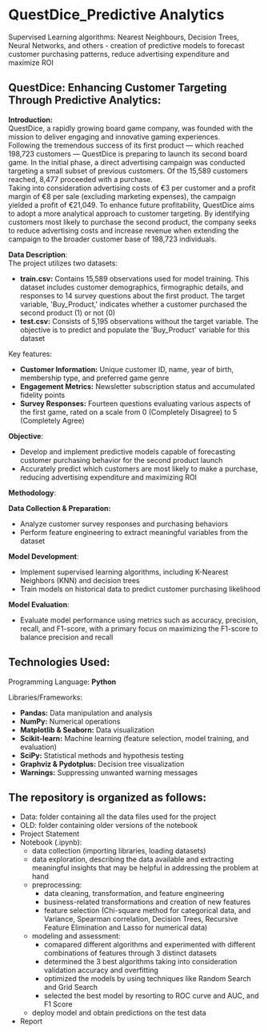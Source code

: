 # QuestDice_Predictive Analytics
Supervised Learning algorithms: Nearest Neighbours, Decision Trees, Neural Networks, and others - creation of predictive models to forecast customer purchasing patterns, reduce advertising expenditure and maximize ROI

## QuestDice: Enhancing Customer Targeting Through Predictive Analytics:
**Introduction:** <br>
QuestDice, a rapidly growing board game company, was founded with the mission to deliver engaging and innovative gaming experiences. <br>
Following the tremendous success of its first product — which reached 198,723 customers — QuestDice is preparing to launch its second board game. In the initial phase, a direct advertising campaign was conducted targeting a small subset of previous customers. Of the 15,589 customers reached, 8,477 proceeded with a purchase. <br>
Taking into consideration advertising costs of €3 per customer and a profit margin of €8 per sale (excluding marketing expenses), the campaign yielded a profit of €21,049. To enhance future profitability, QuestDice aims to adopt a more analytical approach to customer targeting. By identifying customers most likely to purchase the second product, the company seeks to reduce advertising costs and increase revenue when extending the campaign to the broader customer base of 198,723 individuals.

**Data Description**: <br>
The project utilizes two datasets:
- **train.csv:** Contains 15,589 observations used for model training. This dataset includes customer demographics, firmographic details, and responses to 14 survey questions about the first product. The target variable, 'Buy_Product,' indicates whether a customer purchased the second product (1) or not (0)
- **test.csv:** Consists of 5,195 observations without the target variable. The objective is to predict and populate the 'Buy_Product' variable for this dataset

Key features:
- **Customer Information:** Unique customer ID, name, year of birth, membership type, and preferred game genre
- **Engagement Metrics:** Newsletter subscription status and accumulated fidelity points
- **Survey Responses:** Fourteen questions evaluating various aspects of the first game, rated on a scale from 0 (Completely Disagree) to 5 (Completely Agree)

**Objective**:
- Develop and implement predictive models capable of forecasting customer purchasing behavior for the second product launch
- Accurately predict which customers are most likely to make a purchase, reducing advertising expenditure and maximizing ROI

**Methodology**:

**Data Collection & Preparation:**
- Analyze customer survey responses and purchasing behaviors
- Perform feature engineering to extract meaningful variables from the dataset

**Model Development**:
- Implement supervised learning algorithms, including K-Nearest Neighbors (KNN) and decision trees
- Train models on historical data to predict customer purchasing likelihood

**Model Evaluation**:
- Evaluate model performance using metrics such as accuracy, precision, recall, and F1-score, with a primary focus on maximizing the F1-score to balance precision and recall

## Technologies Used:
Programming Language: **Python**

Libraries/Frameworks:

- **Pandas:** Data manipulation and analysis
- **NumPy:** Numerical operations
- **Matplotlib & Seaborn:** Data visualization
- **Scikit-learn:** Machine learning (feature selection, model training, and evaluation)
- **SciPy:** Statistical methods and hypothesis testing
- **Graphviz & Pydotplus:** Decision tree visualization
- **Warnings:** Suppressing unwanted warning messages

## The repository is organized as follows:
- Data: folder containing all the data files used for the project
- OLD: folder containing older versions of the notebook
- Project Statement
- Notebook (.ipynb):
  - data collection (importing libraries, loading datasets)
  - data exploration, describing the data available and extracting meaningful insights that may be helpful in addressing the problem at hand
  - preprocessing:
    - data cleaning, transformation, and feature engineering
    - business-related transformations and creation of new features
    - feature selection (Chi-square method for categorical data, and Variance, Spearman correlation, Decision Trees, Recursive Feature Elimination and Lasso for numerical data) 
  - modeling and assessment:
    - comapared different algorithms and experimented with different combinations of features through 3 distinct datasets
    - determined the 3 best algorithms taking into consideration validation accuracy and overfitting
    - optimized the models by using techniques like Random Search and Grid Search
    - selected the best model by resorting to ROC curve and AUC, and F1 Score
  - deploy model and obtain predictions on the test data
- Report

